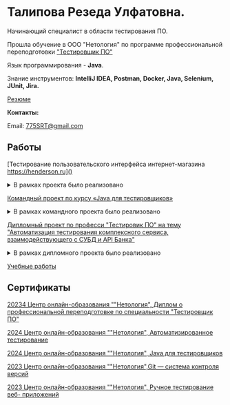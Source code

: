 # Талипова Резеда Улфатовна.

Начинающий специалист в области тестирования ПО.

Прошла обучение в ООО "Нетология" по программе профессиональной переподготовки ["Тестировщик ПО"](https://netology.ru/programs/qa)

Язык программирования - **Java**.

Знание инструментов: **IntelliJ IDEA, Postman, Docker, Java, Selenium, JUnit, Jira.**

[Резюме](CV.md)

**Контакты:**

Email: 775SRT@gmail.com

## Работы

[Тестирование пользовательского интерфейса интернет-магазина https://henderson.ru]()

<details>

<summary>В рамках проекта было реализовано</summary>

*Задачи:* Написание тестовых сценариев, поиск дефектов и оформление баг-репортов.

*Используемые сценарии:* Набор тест-кейсов на проверку функционала восстановления пароля с применением техник тест-дизайна, чек-листы для функциональной проверки личного кабинета, составление баг-репортов, тестирование верстки страницы, тестирование серверных запросов, тестирование требований к функционалу сайта.
</details>

[Командный проект по курсу «Java для тестировщиков»](https://github.com/RezedaT/Team-Project)

<details>

<summary>В рамках командного проекта было реализовано</summary>

*Задачи:* Тестирование приложения для операций с банковскими счетами.

*Используемые сценарии:* Поиск багов в методах и составление баг-репортов, исправление багов и закрытие баг-репортов коллег по команде, проверка кода и совместная разработка, написание нереализованных методов.
</details>

[Дипломный проект по професси "Тестировик ПО" на тему
"Автоматизация тестирования комплексного сервиса, взаимодействующего с СУБД и API Банка"](https://github.com/RezedaT/qa-diploma)

<details>

<summary>В рамках дипломного проекта было реализовано</summary>

*Задачи:* Автоматизация позитивных и негативных сценариев веб-сервиса для покупки тура.

*Используемые сценарии:* Написание автоматизируемых тестовых сценариев, настройка окружения для поддержки двух СУБД (MySQL, PostgreSQL) для работы с приложением с применением Docker, автоматизация тестовых сценариев (UI-тесты, запросы в базу, проверяющие корректность внесения информации приложением), поиск багов в сервисе и написание баг-репортов, формирование отчетной документации в Allure.
</details>

[Учебные работы](https://github.com/RezedaT?tab=repositories)

## Сертификаты

[20234 Центр онлайн-образования ""Нетология", Диплом о профессиональной переподготовке по специальности "Тестировщик ПО"](![QA.jpg](certificates%2FQA.jpg))

[2024 Центр онлайн-образования ""Нетология", Автоматизированное тестирование](![AQAJava.jpg](certificates%2FAQAJava.jpg))

[2024 Центр онлайн-образования ""Нетология", Java для тестировщиков](![JavaQA.jpg](certificates%2FJavaQA.jpg))

[2023 Центр онлайн-образования ""Нетология",Git — система контроля версий](![GIT.jpg](certificates%2FGIT.jpg))

[2023 Центр онлайн-образования ""Нетология", Ручное тестирование веб- приложений](![Manual.jpeg](certificates%2FManual.jpeg))


